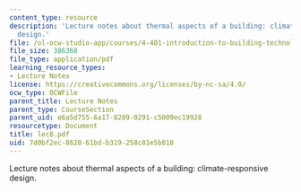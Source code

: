 ```yaml
---
content_type: resource
description: 'Lecture notes about thermal aspects of a building: climate-responsive
  design.'
file: /ol-ocw-studio-app/courses/4-401-introduction-to-building-technology-spring-2006/7d0bf2ec862861bdb319258c81e5b818_lec8.pdf
file_size: 386368
file_type: application/pdf
learning_resource_types:
- Lecture Notes
license: https://creativecommons.org/licenses/by-nc-sa/4.0/
ocw_type: OCWFile
parent_title: Lecture Notes
parent_type: CourseSection
parent_uid: e6a5d755-6a17-8209-0291-c5009ec19928
resourcetype: Document
title: lec8.pdf
uid: 7d0bf2ec-8628-61bd-b319-258c81e5b818
---
```

Lecture notes about thermal aspects of a building: climate-responsive design.